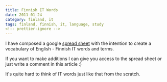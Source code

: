 ```yaml
---
title: Finnish IT Words
date: 2011-01-24
category: finland, it
tags: finland, finnish, it, language, study
<!-- prettier-ignore -->
---
```


I have composed a google [spread sheet](https://spreadsheets.google.com/pub?key=0Auhr1TJmDtqedEpKZENRRUF4eWF0X2FRWG81TTFHckE&hl=en&output=html "Finnish words") with the intention to create a vocabulary of English - Finnish IT words and terms.

If you want to make additions I can give you access to the spread sheet or just write a comment in this article :)

It's quite hard to think of IT words just like that from the scratch.
